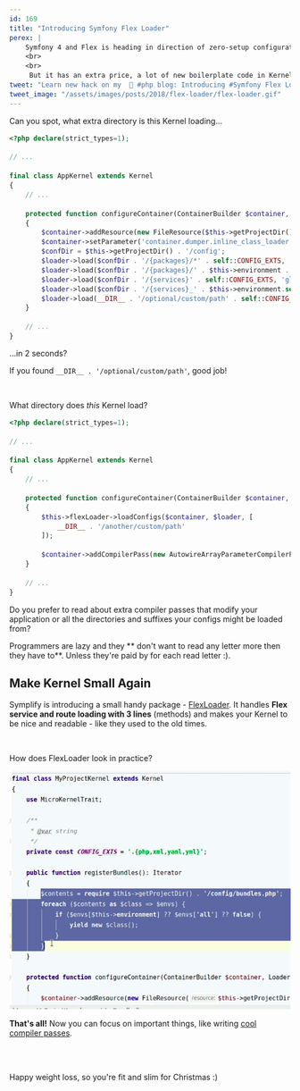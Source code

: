 ```yaml
---
id: 169
title: "Introducing Symfony Flex Loader"
perex: |
    Symfony 4 and Flex is heading in direction of zero-setup configuration - no bundles, no extensions, no configuration. You already know how to get rid of [Configuration](/blog/2018/11/29/how-to-manage-configuration-in-symfony-without-bundle-extension-and-configuraiton/). Flex now loads services instead of Extension class.
    <br>
    <br>
     But it has an extra price, a lot of new boilerplate code in Kernel. Today you'll learn **how to keep your Kernel Flex-ready and clean at the same time**.
tweet: "Learn new hack on my  🐘 #php blog: Introducing #Symfony Flex Loader"
tweet_image: "/assets/images/posts/2018/flex-loader/flex-loader.gif"
---
```


Can you spot, what extra directory is this Kernel loading...

```php
<?php declare(strict_types=1);

// ...

final class AppKernel extends Kernel
{
    // ...

    protected function configureContainer(ContainerBuilder $container, LoaderInterface $loader): void
    {
        $container->addResource(new FileResource($this->getProjectDir() . '/config/bundles.php'));
        $container->setParameter('container.dumper.inline_class_loader', true);
        $confDir = $this->getProjectDir() . '/config';
        $loader->load($confDir . '/{packages}/*' . self::CONFIG_EXTS, 'glob');
        $loader->load($confDir . '/{packages}/' . $this->environment . '/**/*' . self::CONFIG_EXTS, 'glob');
        $loader->load($confDir . '/{services}' . self::CONFIG_EXTS, 'glob');
        $loader->load($confDir . '/{services}_' . $this->environment.self::CONFIG_EXTS, 'glob');
        $loader->load(__DIR__ . '/optional/custom/path' . self::CONFIG_EXTS, 'glob');
    }

    // ...
}
```

...in 2 seconds?

If you found `__DIR__ . '/optional/custom/path'`, good job!

<br>

What directory does *this* Kernel load?

```php
<?php declare(strict_types=1);

// ...

final class AppKernel extends Kernel
{
    // ...

    protected function configureContainer(ContainerBuilder $container, LoaderInterface $loader): void
    {
        $this->flexLoader->loadConfigs($container, $loader, [
            __DIR__ . '/another/custom/path'
        ]);

        $container->addCompilerPass(new AutowireArrayParameterCompilerPass());
    }

    // ...
}
```

Do you prefer to read about extra compiler passes that modify your application or all the directories and suffixes your configs might be loaded from?

Programmers are lazy and they ** don't want to read any letter more then they have to**. Unless they're paid by for each read letter :).

## Make Kernel Small Again

Symplify is introducing a small handy package - [FlexLoader](https://github.com/symplify/flexloader). It handles **Flex service and route loading with 3 lines** (methods) and makes your Kernel to be nice and readable - like they used to the old times.

<br>

How does FlexLoader look in practice?

<img class="gifplayer" src="/assets/images/posts/2018/flex-loader/flex-loader.png" data-gif="/assets/images/posts/2018/flex-loader/flex-loader.gif" data-playon="click">

<br>

**That's all!** Now you can focus on important things, like writing [cool compiler passes](/blog/2018/11/12/will-autowired-arrays-finally-deprecate-tags-in-symfony-and-nette/).

<br>
<br>

Happy weight loss, so you're fit and slim for Christmas :)
